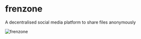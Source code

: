 # frenzone
A decentralised social media platform to share files anonymously

![frenzone](https://devfolio.co/_next/image?url=https%3A%2F%2Fassets.devfolio.co%2Fprojects%2Fedeb5c4a02464c428bc1a62433974faa%2F507381bc-432b-4369-811d-9952ed38ffb3.png&w=1440&q=75)
